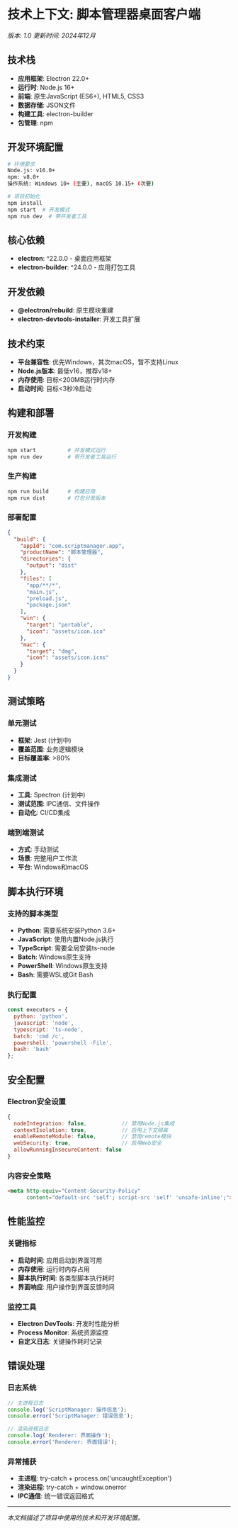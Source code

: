 # 技术上下文: 脚本管理器桌面客户端
*版本: 1.0*
*更新时间: 2024年12月*

## 技术栈
- **应用框架**: Electron 22.0+
- **运行时**: Node.js 16+
- **前端**: 原生JavaScript (ES6+), HTML5, CSS3
- **数据存储**: JSON文件
- **构建工具**: electron-builder
- **包管理**: npm

## 开发环境配置
```bash
# 环境要求
Node.js: v16.0+
npm: v8.0+
操作系统: Windows 10+ (主要), macOS 10.15+ (次要)

# 项目初始化
npm install
npm start  # 开发模式
npm run dev  # 带开发者工具
```

## 核心依赖
- **electron**: ^22.0.0 - 桌面应用框架
- **electron-builder**: ^24.0.0 - 应用打包工具

## 开发依赖
- **@electron/rebuild**: 原生模块重建
- **electron-devtools-installer**: 开发工具扩展

## 技术约束
- **平台兼容性**: 优先Windows，其次macOS，暂不支持Linux
- **Node.js版本**: 最低v16，推荐v18+
- **内存使用**: 目标<200MB运行时内存
- **启动时间**: 目标<3秒冷启动

## 构建和部署
### 开发构建
```bash
npm start          # 开发模式运行
npm run dev        # 带开发者工具运行
```

### 生产构建
```bash
npm run build      # 构建应用
npm run dist       # 打包分发版本
```

### 部署配置
```json
{
  "build": {
    "appId": "com.scriptmanager.app",
    "productName": "脚本管理器",
    "directories": {
      "output": "dist"
    },
    "files": [
      "app/**/*",
      "main.js",
      "preload.js",
      "package.json"
    ],
    "win": {
      "target": "portable",
      "icon": "assets/icon.ico"
    },
    "mac": {
      "target": "dmg",
      "icon": "assets/icon.icns"
    }
  }
}
```

## 测试策略
### 单元测试
- **框架**: Jest (计划中)
- **覆盖范围**: 业务逻辑模块
- **目标覆盖率**: >80%

### 集成测试
- **工具**: Spectron (计划中)
- **测试范围**: IPC通信、文件操作
- **自动化**: CI/CD集成

### 端到端测试
- **方式**: 手动测试
- **场景**: 完整用户工作流
- **平台**: Windows和macOS

## 脚本执行环境
### 支持的脚本类型
- **Python**: 需要系统安装Python 3.6+
- **JavaScript**: 使用内置Node.js执行
- **TypeScript**: 需要全局安装ts-node
- **Batch**: Windows原生支持
- **PowerShell**: Windows原生支持
- **Bash**: 需要WSL或Git Bash

### 执行配置
```javascript
const executors = {
  python: 'python',
  javascript: 'node',
  typescript: 'ts-node',
  batch: 'cmd /c',
  powershell: 'powershell -File',
  bash: 'bash'
};
```

## 安全配置
### Electron安全设置
```javascript
{
  nodeIntegration: false,           // 禁用Node.js集成
  contextIsolation: true,           // 启用上下文隔离
  enableRemoteModule: false,        // 禁用remote模块
  webSecurity: true,                // 启用Web安全
  allowRunningInsecureContent: false
}
```

### 内容安全策略
```html
<meta http-equiv="Content-Security-Policy" 
      content="default-src 'self'; script-src 'self' 'unsafe-inline';">
```

## 性能监控
### 关键指标
- **启动时间**: 应用启动到界面可用
- **内存使用**: 运行时内存占用
- **脚本执行时间**: 各类型脚本执行耗时
- **界面响应**: 用户操作到界面反馈时间

### 监控工具
- **Electron DevTools**: 开发时性能分析
- **Process Monitor**: 系统资源监控
- **自定义日志**: 关键操作耗时记录

## 错误处理
### 日志系统
```javascript
// 主进程日志
console.log('ScriptManager: 操作信息');
console.error('ScriptManager: 错误信息');

// 渲染进程日志
console.log('Renderer: 界面操作');
console.error('Renderer: 界面错误');
```

### 异常捕获
- **主进程**: try-catch + process.on('uncaughtException')
- **渲染进程**: try-catch + window.onerror
- **IPC通信**: 统一错误返回格式

---

*本文档描述了项目中使用的技术和开发环境配置。* 